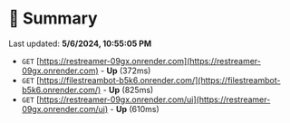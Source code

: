 # 📖 Summary
Last updated: **5/6/2024, 10:55:05 PM**

- `GET` [https://restreamer-09gx.onrender.com](https://restreamer-09gx.onrender.com) - **Up** (372ms)
- `GET` [https://filestreambot-b5k6.onrender.com/](https://filestreambot-b5k6.onrender.com/) - **Up** (825ms)
- `GET` [https://restreamer-09gx.onrender.com/ui](https://restreamer-09gx.onrender.com/ui) - **Up** (610ms)
